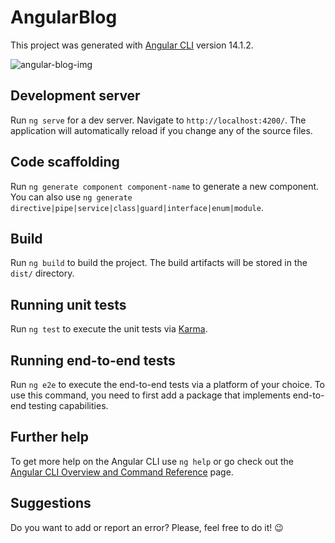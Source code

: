 # AngularBlog

This project was generated with [Angular CLI](https://github.com/angular/angular-cli) version 14.1.2.

![angular-blog-img](https://github.com/Chrysthy/angular-blog/assets/126017173/b681cd26-a633-4ad5-9e95-19437b2e430d)

## Development server

Run `ng serve` for a dev server. Navigate to `http://localhost:4200/`. The application will automatically reload if you change any of the source files.

## Code scaffolding

Run `ng generate component component-name` to generate a new component. You can also use `ng generate directive|pipe|service|class|guard|interface|enum|module`.

## Build

Run `ng build` to build the project. The build artifacts will be stored in the `dist/` directory.

## Running unit tests

Run `ng test` to execute the unit tests via [Karma](https://karma-runner.github.io).

## Running end-to-end tests

Run `ng e2e` to execute the end-to-end tests via a platform of your choice. To use this command, you need to first add a package that implements end-to-end testing capabilities.

## Further help

To get more help on the Angular CLI use `ng help` or go check out the [Angular CLI Overview and Command Reference](https://angular.io/cli) page.

<h2> Suggestions </h2>
<p> Do you want to add or report an error? Please, feel free to do it! 😉 </p>

